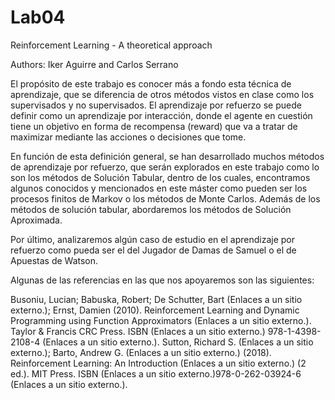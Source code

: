# Lab04
Reinforcement Learning - A theoretical approach

Authors: Iker Aguirre and Carlos Serrano

 

El propósito de este trabajo es conocer más a fondo esta técnica de aprendizaje, que se diferencia de otros métodos vistos en clase como los supervisados y no supervisados. El aprendizaje por refuerzo se puede definir como un aprendizaje por interacción, donde el agente en cuestión tiene un objetivo en forma de recompensa (reward) que va a tratar de maximizar mediante las acciones o decisiones que tome.  

En función de esta definición general, se han desarrollado muchos métodos de aprendizaje por refuerzo, que serán explorados en este trabajo como lo son los métodos de Solución Tabular, dentro de los cuales, encontramos algunos conocidos y mencionados en este máster como pueden ser los procesos finitos de Markov o los métodos de Monte Carlos. Además de los métodos de solución tabular, abordaremos los métodos de Solución Aproximada.

Por último, analizaremos algún caso de estudio en el aprendizaje por refuerzo como pueda ser el del Jugador de Damas de Samuel o el de Apuestas de Watson.

 

Algunas de las referencias en las que nos apoyaremos son las siguientes:

Busoniu, Lucian; Babuska, Robert; De Schutter, Bart (Enlaces a un sitio externo.); Ernst, Damien (2010). Reinforcement Learning and Dynamic Programming using Function Approximators (Enlaces a un sitio externo.). Taylor & Francis CRC Press. ISBN (Enlaces a un sitio externo.) 978-1-4398-2108-4 (Enlaces a un sitio externo.).
Sutton, Richard S. (Enlaces a un sitio externo.); Barto, Andrew G. (Enlaces a un sitio externo.) (2018). Reinforcement Learning: An Introduction (Enlaces a un sitio externo.) (2 ed.). MIT Press. ISBN (Enlaces a un sitio externo.)978-0-262-03924-6 (Enlaces a un sitio externo.).
